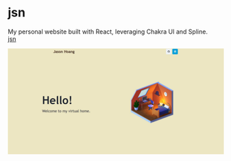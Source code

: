 # jsn

My personal website built with React, leveraging Chakra UI and Spline.  
[jsn](https://jsn-hoang.github.io/jsn/)

<img src="public/assets/homepage.JPG">
